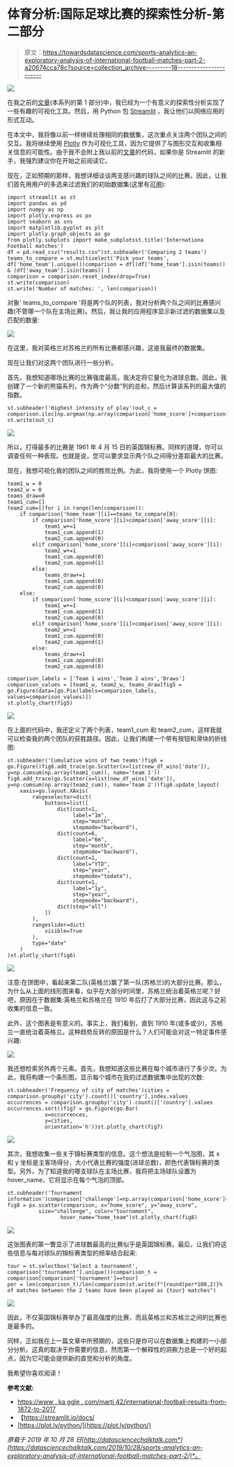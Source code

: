 # 体育分析:国际足球比赛的探索性分析-第二部分

> 原文：<https://towardsdatascience.com/sports-analytics-an-exploratory-analysis-of-international-football-matches-part-2-a20674cca78c?source=collection_archive---------18----------------------->

![](img/c6bea8552ca37c61379b288b3f7d075a.png)

在我之前的[文章](/sports-analytics-an-exploratory-analysis-of-international-football-matches-part-1-e133798295f7)(本系列的第 1 部分)中，我已经为一个有意义的探索性分析实现了一些有趣的可视化工具。然后，用 Python 包 [Streamlit](https://streamlit.io/docs/) ，我让他们以网络应用的形式互动。

在本文中，我将像以前一样继续处理相同的数据集，这次重点关注两个团队之间的交互。我将继续使用 [Plotly](https://plot.ly/python/) 作为可视化工具，因为它提供了与图形交互和收集相关信息的可能性。由于我不会附上我以前的[文章](/sports-analytics-an-exploratory-analysis-of-international-football-matches-part-1-e133798295f7)的代码，如果你是 Streamlit 的新手，我强烈建议你在开始之前阅读它。

现在，正如预期的那样，我想详细谈谈两支感兴趣的球队之间的比赛。因此，让我们首先用用户的多选来过滤我们的初始数据集(这里有[可用](https://www.kaggle.com/martj42/international-football-results-from-1872-to-2017)):

```
import streamlit as st
import pandas as pd
import numpy as np
import plotly.express as px
import seaborn as sns
import matplotlib.pyplot as plt
import plotly.graph_objects as go
from plotly.subplots import make_subplotsst.title('Internationa Football matches')
df = pd.read_csv("results.csv")st.subheader('Comparing 2 teams')
teams_to_compare = st.multiselect('Pick your teams', df['home_team'].unique())comparison = df[(df['home_team'].isin(teams)) & (df['away_team'].isin(teams)) ]  
comparison = comparison.reset_index(drop=True)
st.write(comparison)
st.write('Number of matches: ', len(comparison))
```

对象' teams_to_compare '将是两个队的列表，我对分析两个队之间的比赛感兴趣(不管哪一个队在主场比赛)。然后，我让我的应用程序显示新过滤的数据集以及匹配的数量:

![](img/6064db59e626d9a6abe60437d70f7a7f.png)

在这里，我对英格兰对苏格兰的所有比赛都感兴趣，这是我最终的数据集。

现在让我们对这两个团队进行一些分析。

首先，我想知道哪场比赛的比赛强度最高，我决定将它量化为进球总数。因此，我创建了一个新的熊猫系列，作为两个“分数”列的总和，然后计算该系列的最大值的指数。

```
st.subheader('Highest intensity of play')out_c = comparison.iloc[np.argmax(np.array(comparison['home_score']+comparison['away_score']))]
st.write(out_c)
```

![](img/255462aa3ec835dafc72c9a7636b245e.png)

所以，打得最多的比赛是 1961 年 4 月 15 日的英国锦标赛。同样的道理，你可以调查任何一种表现。也就是说，您可以要求显示两个队之间得分差距最大的比赛。

现在，我想可视化我的团队之间的胜败比例。为此，我将使用一个 Plotly 饼图:

```
team1_w = 0
team2_w = 0
teams_draw=0
team1_cum=[]
team2_cum=[]for i in range(len(comparison)):
    if comparison['home_team'][i]==teams_to_compare[0]:
        if comparison['home_score'][i]>comparison['away_score'][i]:
            team1_w+=1
            team1_cum.append(1)
            team2_cum.append(0)
        elif comparison['home_score'][i]<comparison['away_score'][i]:
            team2_w+=1
            team1_cum.append(0)
            team2_cum.append(1)
        else:
            teams_draw+=1
            team1_cum.append(0)
            team2_cum.append(0)
    else:
        if comparison['home_score'][i]<comparison['away_score'][i]:
            team1_w+=1
            team1_cum.append(1)
            team2_cum.append(0)
        elif comparison['home_score'][i]>comparison['away_score'][i]:
            team2_w+=1
            team1_cum.append(0)
            team2_cum.append(1)
        else:
            teams_draw+=1
            team1_cum.append(0)
            team2_cum.append(0)

comparison_labels = ['Team 1 wins','Team 2 wins','Draws']
comparison_values = [team1_w, team2_w, teams_draw]fig5 = go.Figure(data=[go.Pie(labels=comparison_labels, values=comparison_values)])
st.plotly_chart(fig5)
```

![](img/cd2457e8012151deba11d94ea6b87b3f.png)

在上面的代码中，我还定义了两个列表，team1_cum 和 team2_cum，这样我就可以检查我的两个团队的获胜路径。因此，让我们构建一个带有按钮和滑块的折线图:

```
st.subheader('Cumulative wins of two teams')fig6 = go.Figure()fig6.add_trace(go.Scatter(x=list(new_df_wins['date']), y=np.cumsum(np.array(team1_cum)), name='team 1'))
fig6.add_trace(go.Scatter(x=list(new_df_wins['date']), y=np.cumsum(np.array(team2_cum)), name='team 2'))fig6.update_layout(
    xaxis=go.layout.XAxis(
        rangeselector=dict(
            buttons=list([
                dict(count=1,
                     label="1m",
                     step="month",
                     stepmode="backward"),
                dict(count=6,
                     label="6m",
                     step="month",
                     stepmode="backward"),
                dict(count=1,
                     label="YTD",
                     step="year",
                     stepmode="todate"),
                dict(count=1,
                     label="1y",
                     step="year",
                     stepmode="backward"),
                dict(step="all")
            ])
        ),
        rangeslider=dict(
            visible=True
        ),
        type="date"
    )
)st.plotly_chart(fig6)
```

![](img/d6822452e8aaad2919881ac52e25cfe4.png)

注意:在饼图中，看起来第二队(英格兰)赢了第一队(苏格兰)的大部分比赛。那么，为什么从上面的线形图来看，似乎在大部分时间里，苏格兰统治着英格兰呢？好吧，原因在于数据集:英格兰和苏格兰在 1910 年后打了大部分比赛，因此这与之前收集的信息一致。

此外，这个图表是有意义的。事实上，我们看到，直到 1910 年(或多或少)，苏格兰一直统治着英格兰。这种趋势反转的原因是什么？人们可能会对这一特定事件感兴趣:

![](img/16af6c29627c0aa3a148dbbcb96d8101.png)

我还想检索另外两个元素。首先，我想知道这些比赛在每个城市进行了多少次。为此，我将构建一个条形图，显示每个城市在我的过滤数据集中出现的次数:

```
st.subheader('Frequency of city of matches')cities = comparison.groupby('city').count()['country'].index.values
occurrences = comparison.groupby('city').count()['country'].values
occurrences.sort()fig7 = go.Figure(go.Bar(
            x=occurrences,
            y=cities,
            orientation='h'))st.plotly_chart(fig7)
```

![](img/36ce85a052905b59c3fe2f853f6450bd.png)

其次，我想收集一些关于锦标赛类型的信息。这个想法是绘制一个气泡图，其 x 和 y 坐标是主客场得分，大小代表比赛的强度(进球总数)，颜色代表锦标赛的类型。另外，为了知道我的哪支球队在主场比赛，我将把主场球队设置为 hover_name，它将显示在每个气泡的顶部。

```
st.subheader('Tournament information')comparison['challenge']=np.array(comparison['home_score']+comparison['away_score'])
fig8 = px.scatter(comparison, x="home_score", y="away_score",
          size="challenge", color="tournament",
                 hover_name="home_team")st.plotly_chart(fig8)
```

![](img/34f087785d8bf1fd0ed56989f1b0e39a.png)

这张图表的第一瞥显示了进球数最高的比赛似乎是英国锦标赛。最后，让我们将这些信息与每对球队的锦标赛类型的频率结合起来:

```
tour = st.selectbox('Select a tournament', comparison['tournament'].unique())comparison_t = comparison[comparison['tournament']==tour] 
per = len(comparison_t)/len(comparison)st.write(f"{round(per*100,2)}% of matches between the 2 teams have been played as {tour} matches")
```

![](img/c71e76890a7a5b85925aade5496a5124.png)

因此，不仅英国锦标赛举办了最高强度的比赛，而且英格兰和苏格兰之间的比赛也是最多的。

同样，正如我在上一篇文章中所预期的，这些只是你可以在数据集上构建的一小部分分析。这真的取决于你需要的信息，然而第一个解释性的洞察力总是一个好的起点，因为它可能会提供新的直觉和分析的角度。

我希望你喜欢阅读！

**参考文献:**

*   [https://www . ka ggle . com/martj 42/international-football-results-from-1872-to-2017](https://www.kaggle.com/martj42/international-football-results-from-1872-to-2017)
*   【https://streamlit.io/docs/ 
*   [https://plot.ly/python/](https://plot.ly/python/)

*原载于 2019 年 10 月 28 日*[*http://datasciencechalktalk.com*](https://datasciencechalktalk.com/2019/10/28/sports-analytics-an-exploratory-analysis-of-international-football-matches-part-2/)*。*